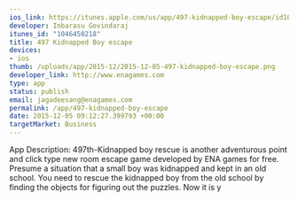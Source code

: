 ```yaml
--- 
ios_link: https://itunes.apple.com/us/app/497-kidnapped-boy-escape/id1046450218?mt=8
developer: Inbarasu Govindaraj
itunes_id: "1046450218"
title: 497 Kidnapped Boy escape
devices: 
- ios
thumb: /uploads/app/2015-12/2015-12-05-497-kidnapped-boy-escape.png
developer_link: http://www.enagames.com
type: app
status: publish
email: jagadeesang@enagames.com
permalink: /app/497-kidnapped-boy-escape
date: 2015-12-05 09:12:27.399793 +00:00
targetMarket: Business
---
```


App Description:
             497th-Kidnapped boy rescue is another adventurous point and click type new room escape game developed by ENA games for free. Presume a situation that a small boy was kidnapped and kept in an old school. You need to rescue the kidnapped boy from the old school by finding the objects for figuring out the puzzles. Now it is y
